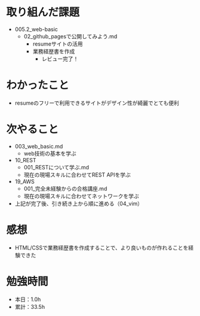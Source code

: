 # 取り組んだ課題
* 005.2_web-basic
  * 02_github_pagesで公開してみよう.md
    * resumeサイトの活用
    * 業務経歴書を作成
      * レビュー完了！

# わかったこと
* resumeのフリーで利用できるサイトがデザイン性が綺麗でとても便利

# 次やること
* 003_web_basic.md
  * web技術の基本を学ぶ
* 10_REST
  * 001_RESTについて学ぶ.md
  * 現在の現場スキルに合わせてREST APIを学ぶ
* 19_AWS
  * 001_完全未経験からの合格講座.md
  *  現在の現場スキルに合わせてネットワークを学ぶ
*  上記が完了後、引き続き上から順に進める（04_vim）

# 感想
* HTML/CSSで業務経歴書を作成することで、より良いものが作れることを経験できた

# 勉強時間
* 本日：1.0h
* 累計：33.5h

